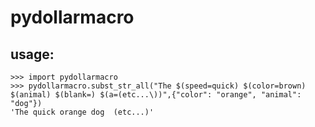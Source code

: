 # pydollarmacro

## usage:

```
>>> import pydollarmacro
>>> pydollarmacro.subst_str_all("The $(speed=quick) $(color=brown) $(animal) $(blank=) $(a=(etc...\))",{"color": "orange", "animal": "dog"})
'The quick orange dog  (etc...)'
```
